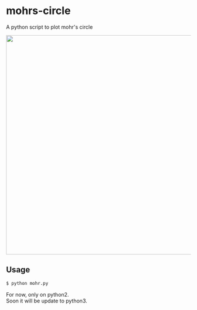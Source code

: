 mohrs-circle
============
A python script to plot mohr's circle

<img src="http://www.writeyournote.com/pics/610540d78c7f7aaa2a4f0fa102c3a857.png" width="600">

Usage
-----
```bash
$ python mohr.py
```
For now, only on python2. <br>
Soon it will be update to python3.
